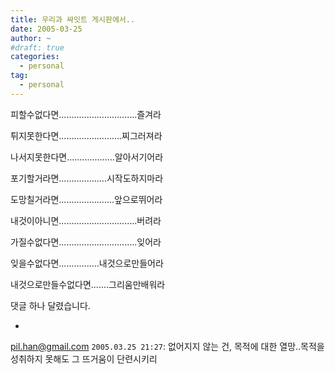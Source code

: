 ```yaml
---
title: 우리과 싸잇트 게시판에서..
date: 2005-03-25
author: ~
#draft: true
categories:
  - personal
tag:
  - personal
---
```




피할수없다면...............................즐겨라 

튀지못한다면.........................찌그러져라 

나서지못한다면...................알아서기어라 

포기할거라면...................시작도하지마라 

도망칠거라면......................앞으로뛰어라 

내것이아니면...............................버려라 

가질수없다면...............................잊어라 

잊을수없다면................내것으로만들어라 

내것으로만들수없다면.......그리움만배워라


 댓글 하나 달렸습니다.

- 
 pil.han@gmail.com `2005.03.25 21:27`: 
없어지지 않는 건, 목적에 대한 열망..목적을 성취하지 못해도 그 뜨거움이 단련시키리




